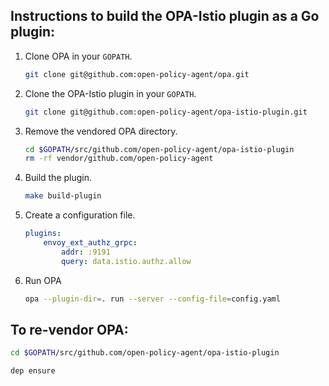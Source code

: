 ##  Instructions to build the OPA-Istio plugin as a Go plugin:

1. Clone OPA in your `GOPATH`.

   ```bash
   git clone git@github.com:open-policy-agent/opa.git
   ```

2. Clone the OPA-Istio plugin in your `GOPATH`.

    ```bash
    git clone git@github.com:open-policy-agent/opa-istio-plugin.git
    ```

3. Remove the vendored OPA directory.

    ```bash
    cd $GOPATH/src/github.com/open-policy-agent/opa-istio-plugin
    rm -rf vendor/github.com/open-policy-agent
    ```

4. Build the plugin.

    ```bash
    make build-plugin
    ```

5. Create a configuration file.

    ```yaml
    plugins:
        envoy_ext_authz_grpc:
            addr: :9191
            query: data.istio.authz.allow
    ```

6. Run OPA

    ```bash
    opa --plugin-dir=. run --server --config-file=config.yaml
    ```

## To re-vendor OPA:

   ```bash
   cd $GOPATH/src/github.com/open-policy-agent/opa-istio-plugin

   dep ensure
   ```

